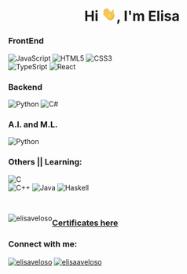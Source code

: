 <h1 align="center">Hi <img src="https://github.com/nicollecnunes/nicollecnunes/blob/main/Hi.gif" alt="hi gif" width="30px">, I'm Elisa</h1>
<!-- <h1 align="center">Elisa</h1> -->

<div class="row">
<h3 align="left">FrontEnd</h3>
<p align="left">
   <img alt="JavaScript" src="https://img.shields.io/badge/javascript-%23323330.svg?style=for-the-badge&logo=javascript&logoColor=%23F7DF1E"/>
   <img alt="HTML5" src="https://img.shields.io/badge/html5-%23E34F26.svg?style=for-the-badge&logo=html5&logoColor=white"/>
   <img alt="CSS3" src="https://img.shields.io/badge/css3-%231572B6.svg?style=for-the-badge&logo=css3&logoColor=white"/>
   <br>
   <img alt="TypeSript" src="https://img.shields.io/badge/typescript-%23007ACC.svg?style=for-the-badge&logo=typescript&logoColor=white"/>
   <img alt="React" src="https://img.shields.io/badge/react-%2320232a.svg?style=for-the-badge&logo=react&logoColor=%2361DAFB"/>
</p>

<h3 align="left">Backend</h3>
<p align="left">
   <img alt="Python" src="https://img.shields.io/badge/python-%2314354C.svg?style=for-the-badge&logo=python&logoColor=white"/>
   <img alt="C#" src="https://img.shields.io/badge/c%23-%23239120.svg?style=for-the-badge&logo=c-sharp&logoColor=white"/>
</p>

<h3 align="left">A.I. and M.L.</h3>
<p align="left">
   <img alt="Python" src="https://img.shields.io/badge/python-%2314354C.svg?style=for-the-badge&logo=python&logoColor=white"/>
</p>

</div>

<h3 align="left">Others || Learning:</h3>
<p align="left">
   <img alt="C" src="https://img.shields.io/badge/c-%2300599C.svg?style=for-the-badge&logo=c&logoColor=white"/>
   <br>
   <img alt="C++" src="https://img.shields.io/badge/c++-%2300599C.svg?style=for-the-badge&logo=c%2B%2B&logoColor=white"/>
   <img alt="Java" src="https://img.shields.io/badge/java-%23ED8B00.svg?style=for-the-badge&logo=java&logoColor=white"/>
   <img alt="Haskell" src="https://img.shields.io/badge/Haskell-5e5086?style=for-the-badge&logo=haskell&logoColor=white"/>
</p>

<br>

<div>
<p><img align="left" src="https://github-readme-stats.vercel.app/api/top-langs/?username=elisaveloso&langs_count=10&show_icons=true&locale=en&layout=compact&theme=radical" alt="elisaveloso" />
</p>
  </div>

<a href="https://github.com/elisaveloso/Certificates" target="blank"><h3 align="left">Certificates here</h3></a>

<h3 align="left">Connect with me:</h3>

<p align="left">
<a href="https://linkedin.com/in/elisaveloso" target="blank"><img align="center" src="https://raw.githubusercontent.com/rahuldkjain/github-profile-readme-generator/master/src/images/icons/Social/linked-in-alt.svg" alt="elisaveloso" height="15" width="25" /></a>
<a href="mailto:elisaaveloso@gmail.com" target="blank"><img align="center" src="https://upload.wikimedia.org/wikipedia/commons/thumb/7/7e/Gmail_icon_%282020%29.svg/512px-Gmail_icon_%282020%29.svg.png" alt="elisaaveloso" height="10" width="13" /></a>
</p>
